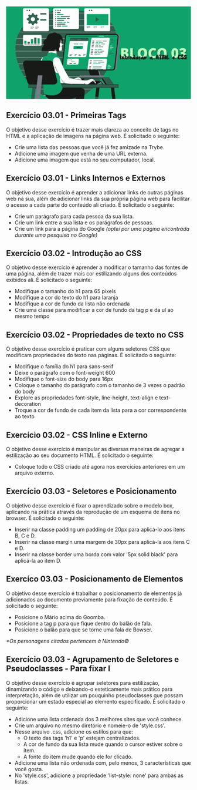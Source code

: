 ![](../bannerdosblocos/trybe-exercicios-bloco03.png)

## Exercício 03.01 - Primeiras Tags

O objetivo desse exercício é trazer mais clareza ao conceito de tags no HTML e a aplicação de imagens na página web. É solicitado o seguinte: 

* Crie uma lista das pessoas que você já fez amizade na Trybe.
* Adicione uma imagem que venha de uma URL externa.
* Adicione uma imagem que está no seu computador, local.

## Exercício 03.01 - Links Internos e Externos

O objetivo desse exercício é aprender a adicionar links de outras páginas web na sua, além de adicionar links da sua própria página web para facilitar o acesso a cada parte do conteúdo ali criado. É solicitado o seguinte:

* Crie um parágrafo para cada pessoa da sua lista.
* Crie um link entre a sua lista e os parágrafos de pessoas.
* Crie um link para a página do Google _(optei por uma página encontrada durante uma pesquisa no Google)_

## Exercício 03.02 - Introdução ao CSS

O objetivo desse exercício é aprender a modificar o tamanho das fontes de uma página, além de trazer mais cor estilizando alguns dos conteúdos exibidos ali. É solicitado o seguinte:

* Modifique o tamanho do h1 para 65 pixels
* Modifique a cor do texto do h1 para laranja
* Modifique a cor de fundo da lista não ordenada
* Crie uma classe para modificar a cor de fundo da tag p e da ul ao mesmo tempo

## Exercício 03.02 - Propriedades de texto no CSS

O objetivo desse exercício é praticar com alguns seletores CSS que modificam propriedades do texto nas páginas. É solicitado o seguinte:

* Modifique o família do h1 para sans-serif
* Deixe o parágrafo com o font-weight 600
* Modifique o font-size do body para 16px
* Coloque o tamanho do parágrafo com o tamanho de 3 vezes o padrão do body
* Explore as propriedades font-style, line-height, text-align e text-decoration
* Troque a cor de fundo de cada item da lista para a cor correspondente ao texto

## Exercício 03.02 - CSS Inline e Externo

O objetivo desse exercício é manipular as diversas maneiras de agregar a estilização ao seu documento HTML. É solicitado o seguinte:

* Coloque todo o CSS criado até agora nos exercícios anteriores em um arquivo externo.

## Exercício 03.03 - Seletores e Posicionamento

O objetivo desse exercício é fixar o aprendizado sobre o modelo box, aplicando na prática através da reprodução de um esquema de itens no browser. É solicitado o seguinte:

* Inserir na classe padding um padding de 20px para aplicá-lo aos itens B, C e D.
* Inserir na classe margin uma margem de 30px para aplicá-la aos itens C e D. 
* Inserir na classe border uma borda com valor '5px solid black' para aplicá-la ao item D.

## Exercíco 03.03 - Posicionamento de Elementos 

O objetivo desse exercício é trabalhar o posicionamento de elementos já adicionados ao documento previamente para fixação de conteúdo. É solicitado o seguinte:

* Posicione o Mário acima do Goomba.
* Posicione a tag p para que fique dentro do balão de fala.
* Posicione o balão para que se torne uma fala de Bowser.

_*Os personagens citados pertencem à Nintendo©_

## Exercício 03.03 - Agrupamento de Seletores e Pseudoclasses - Para fixar I

O objetivo desse exercício é agrupar seletores para estilização, dinamizando o código e deixando-o esteticamente mais prático para interpretação, além de utilizar um pouquinho pseudoclasses que possam proporcionar um estado especial ao elemento especificado. É solicitado o seguinte:

* Adicione uma lista ordenada dos 3 melhores sites que você conhece.
* Crie um arquivo no mesmo diretório e nomeie-o de 'style.css'.
* Nesse arquivo .css, adicione os estilos para que:
  - O texto das tags 'h1' e 'p' estejam centralizados.
  - A cor de fundo da sua lista mude quando o cursor estiver sobre o item.
  - A fonte do item mude quando ele for clicado.
* Adicione uma lista não ordenada com, pelo menos, 3 características que você gosta.
* No 'style.css', adicione a propriedade 'list-style: none' para ambas as listas.

